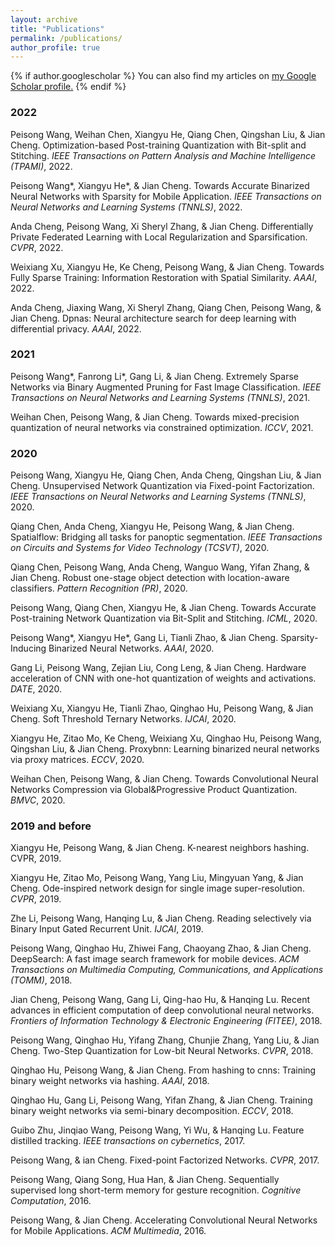 ```yaml
---
layout: archive
title: "Publications"
permalink: /publications/
author_profile: true
---
```


{% if author.googlescholar %}
  You can also find my articles on <u><a href="{{author.googlescholar}}">my Google Scholar profile</a>.</u>
{% endif %}


<div id="publications-2022" class="section level2">
<h3>2022</h3>
<p>Peisong Wang, Weihan Chen, Xiangyu He, Qiang Chen, Qingshan Liu, &amp; Jian Cheng. Optimization-based Post-training Quantization with Bit-split and Stitching. <em>IEEE Transactions on Pattern Analysis and Machine Intelligence (TPAMI)</em>, 2022.</p>
<p>Peisong Wang*, Xiangyu He*, &amp; Jian Cheng. Towards Accurate Binarized Neural Networks with Sparsity for Mobile Application. <em>IEEE Transactions on Neural Networks and Learning Systems (TNNLS)</em>, 2022.</p>
<p>Anda Cheng, Peisong Wang, Xi Sheryl Zhang, &amp; Jian Cheng. Differentially Private Federated Learning with Local Regularization and Sparsification. <em>CVPR</em>, 2022.</p>
<p>Weixiang Xu, Xiangyu He, Ke Cheng, Peisong Wang, &amp; Jian Cheng. Towards Fully Sparse Training: Information Restoration with Spatial Similarity. <em>AAAI</em>, 2022.</p>
<p>Anda Cheng, Jiaxing Wang, Xi Sheryl Zhang, Qiang Chen, Peisong Wang, &amp; Jian Cheng. Dpnas: Neural architecture search for deep learning with differential privacy. <em>AAAI</em>, 2022.</p>
</div>


<div id="publications-2021" class="section level2">
<h3>2021</h3>
<p>Peisong Wang*, Fanrong Li*, Gang Li, &amp; Jian Cheng. Extremely Sparse Networks via Binary Augmented Pruning for Fast Image Classification. <em>IEEE Transactions on Neural Networks and Learning Systems (TNNLS)</em>, 2021.</p>
<p>Weihan Chen, Peisong Wang, &amp; Jian Cheng. Towards mixed-precision quantization of neural networks via constrained optimization. <em>ICCV</em>, 2021.</p>
</div>


<div id="publications-2020" class="section level2">
<h3>2020</h3>
<p>Peisong Wang, Xiangyu He, Qiang Chen, Anda Cheng, Qingshan Liu, &amp; Jian Cheng. Unsupervised Network Quantization via Fixed-point Factorization. <em>IEEE Transactions on Neural Networks and Learning Systems (TNNLS)</em>, 2020.</p>
<p>Qiang Chen, Anda Cheng, Xiangyu He, Peisong Wang, &amp; Jian Cheng. Spatialflow: Bridging all tasks for panoptic segmentation. <em>IEEE Transactions on Circuits and Systems for Video Technology (TCSVT)</em>, 2020.</p>
<p>Qiang Chen, Peisong Wang, Anda Cheng, Wanguo Wang, Yifan Zhang, &amp; Jian Cheng. Robust one-stage object detection with location-aware classifiers. <em>Pattern Recognition (PR)</em>, 2020.</p>
<p>Peisong Wang, Qiang Chen, Xiangyu He, &amp; Jian Cheng. Towards Accurate Post-training Network Quantization via Bit-Split and Stitching. <em>ICML</em>, 2020.</p>
<p>Peisong Wang*, Xiangyu He*, Gang Li, Tianli Zhao, &amp; Jian Cheng. Sparsity-Inducing Binarized Neural Networks. <em>AAAI</em>, 2020.</p>
<p>Gang Li, Peisong Wang, Zejian Liu, Cong Leng, &amp; Jian Cheng. Hardware acceleration of CNN with one-hot quantization of weights and activations. <em>DATE</em>, 2020.</p>
<p>Weixiang Xu, Xiangyu He, Tianli Zhao, Qinghao Hu, Peisong Wang, &amp; Jian Cheng. Soft Threshold Ternary Networks. <em>IJCAI</em>, 2020.</p>
<p>Xiangyu He, Zitao Mo, Ke Cheng, Weixiang Xu, Qinghao Hu, Peisong Wang, Qingshan Liu, &amp; Jian Cheng. Proxybnn: Learning binarized neural networks via proxy matrices. <em>ECCV</em>, 2020.</p>
<p>Weihan Chen, Peisong Wang, &amp; Jian Cheng. Towards Convolutional Neural Networks Compression via Global&Progressive Product Quantization. <em>BMVC</em>, 2020.</p>
</div>

<div id="publications-2019b" class="section level2">
<h3>2019 and before</h3>
<p>Xiangyu He, Peisong Wang, &amp; Jian Cheng. K-nearest neighbors hashing. CVPR, 2019.</p>
<p>Xiangyu He, Zitao Mo, Peisong Wang, Yang Liu, Mingyuan Yang, &amp; Jian Cheng. Ode-inspired network design for single image super-resolution. <em>CVPR</em>, 2019.</p>
<p>Zhe Li, Peisong Wang, Hanqing Lu, &amp; Jian Cheng. Reading selectively via Binary Input Gated Recurrent Unit. <em>IJCAI</em>, 2019.</p>
<p>Peisong Wang, Qinghao Hu, Zhiwei Fang, Chaoyang Zhao, &amp; Jian Cheng. DeepSearch: A fast image search framework for mobile devices. <em>ACM Transactions on Multimedia Computing, Communications, and Applications (TOMM)</em>, 2018.</p>
<p>Jian Cheng, Peisong Wang, Gang Li, Qing-hao Hu, &amp; Hanqing Lu. Recent advances in efficient computation of deep convolutional neural networks. <em>Frontiers of Information Technology &amp; Electronic Engineering (FITEE)</em>, 2018.</p>
<p>Peisong Wang, Qinghao Hu, Yifang Zhang, Chunjie Zhang, Yang Liu, &amp; Jian Cheng. Two-Step Quantization for Low-bit Neural Networks. <em>CVPR</em>, 2018.</p>
<p>Qinghao Hu, Peisong Wang, &amp; Jian Cheng. From hashing to cnns: Training binary weight networks via hashing. <em>AAAI</em>, 2018.</p>
<p>Qinghao Hu, Gang Li, Peisong Wang, Yifan Zhang, &amp; Jian Cheng. Training binary weight networks via semi-binary decomposition. <em>ECCV</em>, 2018.</p>
<p>Guibo Zhu, Jinqiao Wang, Peisong Wang, Yi Wu, &amp; Hanqing Lu. Feature distilled tracking. <em>IEEE transactions on cybernetics</em>, 2017.</p>
<p>Peisong Wang, &amp; ian Cheng. Fixed-point Factorized Networks. <em>CVPR</em>, 2017.</p>
<p>Peisong Wang, Qiang Song, Hua Han, &amp; Jian Cheng. Sequentially supervised long short-term memory for gesture recognition. <em>Cognitive Computation</em>, 2016.</p>
<p>Peisong Wang, &amp; Jian Cheng. Accelerating Convolutional Neural Networks for Mobile Applications. <em>ACM Multimedia</em>, 2016.</p>
</div>